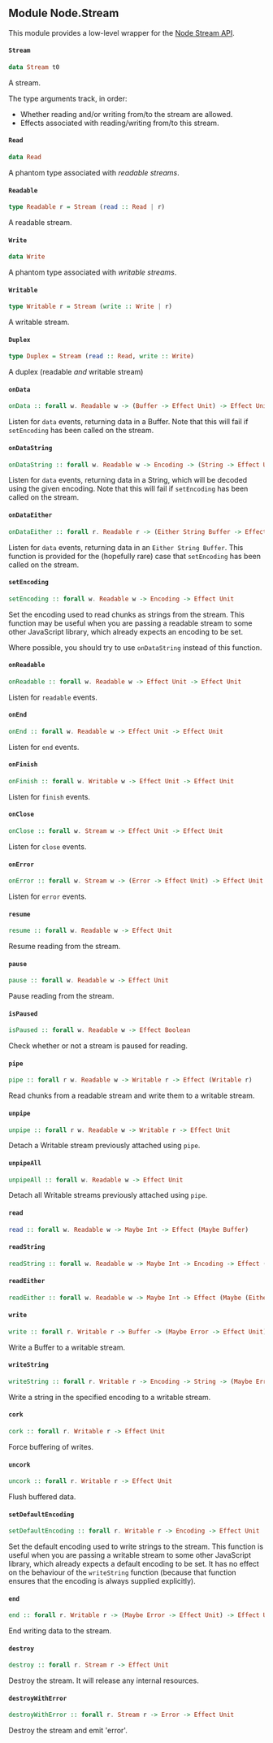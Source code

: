 ## Module Node.Stream

This module provides a low-level wrapper for the [Node Stream API](https://nodejs.org/api/stream.html).

#### `Stream`

``` purescript
data Stream t0
```

A stream.

The type arguments track, in order:

- Whether reading and/or writing from/to the stream are allowed.
- Effects associated with reading/writing from/to this stream.

#### `Read`

``` purescript
data Read
```

A phantom type associated with _readable streams_.

#### `Readable`

``` purescript
type Readable r = Stream (read :: Read | r)
```

A readable stream.

#### `Write`

``` purescript
data Write
```

A phantom type associated with _writable streams_.

#### `Writable`

``` purescript
type Writable r = Stream (write :: Write | r)
```

A writable stream.

#### `Duplex`

``` purescript
type Duplex = Stream (read :: Read, write :: Write)
```

A duplex (readable _and_ writable stream)

#### `onData`

``` purescript
onData :: forall w. Readable w -> (Buffer -> Effect Unit) -> Effect Unit
```

Listen for `data` events, returning data in a Buffer. Note that this will fail
if `setEncoding` has been called on the stream.

#### `onDataString`

``` purescript
onDataString :: forall w. Readable w -> Encoding -> (String -> Effect Unit) -> Effect Unit
```

Listen for `data` events, returning data in a String, which will be
decoded using the given encoding. Note that this will fail if `setEncoding`
has been called on the stream.

#### `onDataEither`

``` purescript
onDataEither :: forall r. Readable r -> (Either String Buffer -> Effect Unit) -> Effect Unit
```

Listen for `data` events, returning data in an `Either String Buffer`. This
function is provided for the (hopefully rare) case that `setEncoding` has
been called on the stream.

#### `setEncoding`

``` purescript
setEncoding :: forall w. Readable w -> Encoding -> Effect Unit
```

Set the encoding used to read chunks as strings from the stream. This
function may be useful when you are passing a readable stream to some other
JavaScript library, which already expects an encoding to be set.

Where possible, you should try to use `onDataString` instead of this
function.

#### `onReadable`

``` purescript
onReadable :: forall w. Readable w -> Effect Unit -> Effect Unit
```

Listen for `readable` events.

#### `onEnd`

``` purescript
onEnd :: forall w. Readable w -> Effect Unit -> Effect Unit
```

Listen for `end` events.

#### `onFinish`

``` purescript
onFinish :: forall w. Writable w -> Effect Unit -> Effect Unit
```

Listen for `finish` events.

#### `onClose`

``` purescript
onClose :: forall w. Stream w -> Effect Unit -> Effect Unit
```

Listen for `close` events.

#### `onError`

``` purescript
onError :: forall w. Stream w -> (Error -> Effect Unit) -> Effect Unit
```

Listen for `error` events.

#### `resume`

``` purescript
resume :: forall w. Readable w -> Effect Unit
```

Resume reading from the stream.

#### `pause`

``` purescript
pause :: forall w. Readable w -> Effect Unit
```

Pause reading from the stream.

#### `isPaused`

``` purescript
isPaused :: forall w. Readable w -> Effect Boolean
```

Check whether or not a stream is paused for reading.

#### `pipe`

``` purescript
pipe :: forall r w. Readable w -> Writable r -> Effect (Writable r)
```

Read chunks from a readable stream and write them to a writable stream.

#### `unpipe`

``` purescript
unpipe :: forall r w. Readable w -> Writable r -> Effect Unit
```

Detach a Writable stream previously attached using `pipe`.

#### `unpipeAll`

``` purescript
unpipeAll :: forall w. Readable w -> Effect Unit
```

Detach all Writable streams previously attached using `pipe`.

#### `read`

``` purescript
read :: forall w. Readable w -> Maybe Int -> Effect (Maybe Buffer)
```

#### `readString`

``` purescript
readString :: forall w. Readable w -> Maybe Int -> Encoding -> Effect (Maybe String)
```

#### `readEither`

``` purescript
readEither :: forall w. Readable w -> Maybe Int -> Effect (Maybe (Either String Buffer))
```

#### `write`

``` purescript
write :: forall r. Writable r -> Buffer -> (Maybe Error -> Effect Unit) -> Effect Boolean
```

Write a Buffer to a writable stream.

#### `writeString`

``` purescript
writeString :: forall r. Writable r -> Encoding -> String -> (Maybe Error -> Effect Unit) -> Effect Boolean
```

Write a string in the specified encoding to a writable stream.

#### `cork`

``` purescript
cork :: forall r. Writable r -> Effect Unit
```

Force buffering of writes.

#### `uncork`

``` purescript
uncork :: forall r. Writable r -> Effect Unit
```

Flush buffered data.

#### `setDefaultEncoding`

``` purescript
setDefaultEncoding :: forall r. Writable r -> Encoding -> Effect Unit
```

Set the default encoding used to write strings to the stream. This function
is useful when you are passing a writable stream to some other JavaScript
library, which already expects a default encoding to be set. It has no
effect on the behaviour of the `writeString` function (because that
function ensures that the encoding is always supplied explicitly).

#### `end`

``` purescript
end :: forall r. Writable r -> (Maybe Error -> Effect Unit) -> Effect Unit
```

End writing data to the stream.

#### `destroy`

``` purescript
destroy :: forall r. Stream r -> Effect Unit
```

Destroy the stream. It will release any internal resources.

#### `destroyWithError`

``` purescript
destroyWithError :: forall r. Stream r -> Error -> Effect Unit
```

Destroy the stream and emit 'error'.


